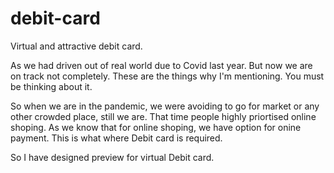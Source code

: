 # debit-card
Virtual and attractive debit card.


As we had driven out of real world due to Covid last year. But now we are on track not completely. These are the things why I'm mentioning. You must be thinking about it.

So when we are in the pandemic, we were avoiding to go for market or any other crowded place, still we are.
That time people highly priortised online shoping.
As we know that for online shoping, we have option for onine payment. This is what where Debit card is required.

So I have designed preview for virtual Debit card.
